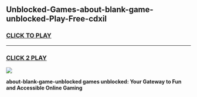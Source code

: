 
## Unblocked-Games-about-blank-game-unblocked-Play-Free-cdxil
<h3>
<a href="https://premium76.site?title=about-blank-game-unblocked&ref=17A">CLICK TO PLAY</a></h3>
<hr>

<h3>
<a href="https://premium76.site?title=about-blank-game-unblocked&ref=17A">CLICK 2 PLAY</a>
  
</h3>

<a href="https://premium76.site?title=about-blank-game-unblocked&ref=17A"><img src="https://clearcache.store/games.png"></a>


**about-blank-game-unblocked games unblocked: Your Gateway to Fun and Accessible Online Gaming**
